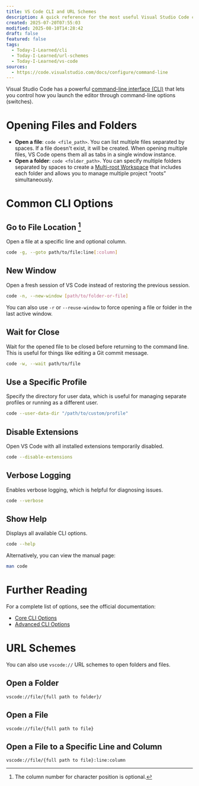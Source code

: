 ```yaml
---
title: VS Code CLI and URL Schemes
description: A quick reference for the most useful Visual Studio Code command-line interface (CLI) options and URL schemes.
created: 2025-07-20T07:55:03
modified: 2025-08-10T14:28:42
draft: false
featured: false
tags:
  - Today-I-Learned/cli
  - Today-I-Learned/url-schemes
  - Today-I-Learned/vs-code
sources:
  - https://code.visualstudio.com/docs/configure/command-line
---
```


Visual Studio Code has a powerful [command-line interface (CLI)](https://code.visualstudio.com/docs/configure/command-line) that lets you control how you launch the editor through command-line options (switches).

# Opening Files and Folders

* **Open a file**: `code <file_path>`. You can list multiple files separated by spaces. If a file doesn't exist, it will be created. When opening multiple files, VS Code opens them all as tabs in a single window instance.
* **Open a folder**: `code <folder_path>`. You can specify multiple folders separated by spaces to create a [Multi-root Workspace](https://code.visualstudio.com/docs/editing/workspaces/multi-root-workspaces) that includes each folder and allows you to manage multiple project “roots” simultaneously.

# Common CLI Options

## Go to File Location [^1]

Open a file at a specific line and optional column.

```bash
code -g, --goto path/to/file:line[:column]
```

## New Window

Open a fresh session of VS Code instead of restoring the previous session.

```bash
code -n, --new-window [path/to/folder-or-file]
```

You can also use `-r` or `--reuse-window` to force opening a file or folder in the last active window.

## Wait for Close

Wait for the opened file to be closed before returning to the command line. This is useful for things like editing a Git commit message.

```bash
code -w, --wait path/to/file
```

## Use a Specific Profile

Specify the directory for user data, which is useful for managing separate profiles or running as a different user.

```bash
code --user-data-dir "/path/to/custom/profile"
```

## Disable Extensions

Open VS Code with all installed extensions temporarily disabled.

```bash
code --disable-extensions
```

## Verbose Logging

Enables verbose logging, which is helpful for diagnosing issues.

```bash
code --verbose
```

## Show Help

Displays all available CLI options.

```bash
code --help
```

Alternatively, you can view the manual page:

```bash
man code
```

# Further Reading

For a complete list of options, see the official documentation:

* [Core CLI Options](https://code.visualstudio.com/docs/configure/command-line#_core-cli-options)
* [Advanced CLI Options](https://code.visualstudio.com/docs/configure/command-line#_advanced-cli-options)

# URL Schemes

You can also use `vscode://` URL schemes to open folders and files.

## Open a Folder

```
vscode://file/{full path to folder}/
```

## Open a File

```
vscode://file/{full path to file}
```

## Open a File to a Specific Line and Column

```
vscode://file/{full path to file}:line:column
```

[^1]: The column number for character position is optional.
